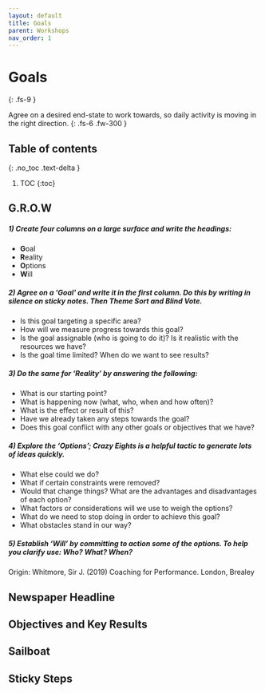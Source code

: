 ```yaml
---
layout: default
title: Goals
parent: Workshops
nav_order: 1
---
```


# Goals
{: .fs-9 }

Agree on a desired end-state to work towards, so daily activity is moving in the right direction.
{: .fs-6 .fw-300 }


## Table of contents
{: .no_toc .text-delta }

1. TOC
{:toc}

## G.R.O.W
##### 1) Create four columns on a large surface and write the headings:
- **G**oal
- **R**eality
- **O**ptions
- **W**ill

##### 2) Agree on a '**Goal**' and write it in the first column. Do this by writing in silence on sticky notes. Then Theme Sort and Blind Vote.

- Is this goal targeting a specific area?
- How will we measure progress towards this goal?
- Is the goal assignable (who is going to do it)? Is it realistic with the resources we have?
- Is the goal time limited? When do we want to see results?

##### 3) Do the same for ‘Reality’ by answering the following:

- What is our starting point?
- What is happening now (what, who, when and how often)?
- What is the effect or result of this?
- Have we already taken any steps towards the goal?
- Does this goal conflict with any other goals or objectives that we have?

##### 4) Explore the ‘**Options**’; Crazy Eights is a helpful tactic to generate lots of ideas quickly.

- What else could we do?
- What if certain constraints were removed?
- Would that change things? What are the advantages and disadvantages of each option?
- What factors or considerations will we use to weigh the options?
- What do we need to stop doing in order to achieve this goal?
- What obstacles stand in our way?

##### 5) Establish ‘Will’ by committing to action some of the options. To help you clarify use: Who? What? When?

Origin: Whitmore, Sir J. (2019) Coaching for Performance. London, Brealey

## Newspaper Headline
## Objectives and Key Results
## Sailboat
## Sticky Steps

